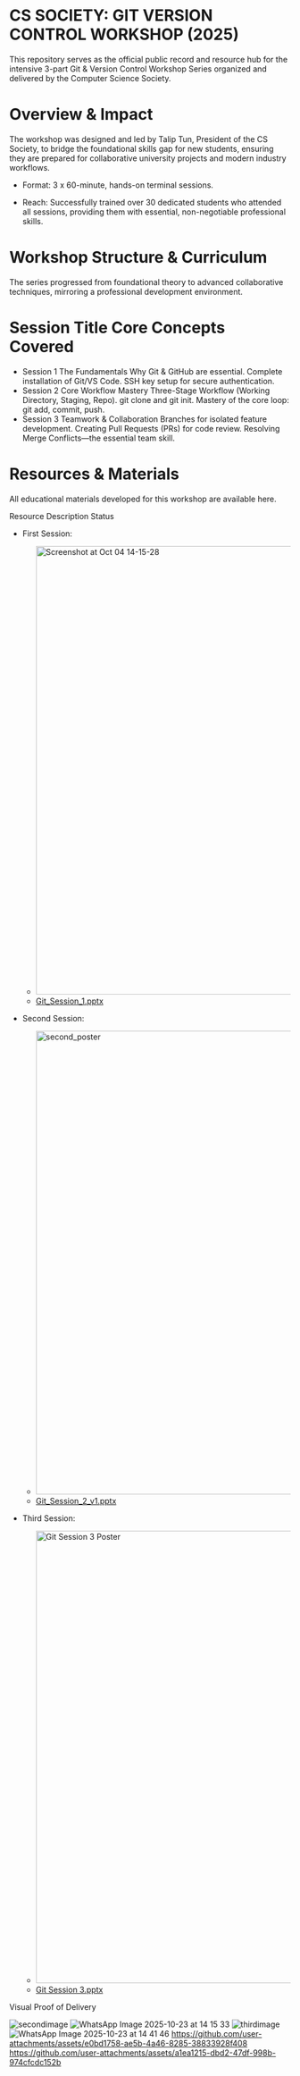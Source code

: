 # CS SOCIETY: GIT VERSION CONTROL WORKSHOP (2025)
This repository serves as the official public record and resource hub for the intensive 3-part Git & Version Control Workshop Series organized and delivered by the Computer Science Society.

# Overview & Impact
The workshop was designed and led by Talip Tun, President of the CS Society, to bridge the foundational skills gap for new students, ensuring they are prepared for collaborative university projects and modern industry workflows.

  * Format: 3 x 60-minute, hands-on terminal sessions.

  * Reach: Successfully trained over 30 dedicated students who attended all sessions, providing them with essential, non-negotiable professional skills.

# Workshop Structure & Curriculum
The series progressed from foundational theory to advanced collaborative techniques, mirroring a professional development environment.

# Session	Title	Core Concepts Covered
  * Session 1	The Fundamentals	Why Git & GitHub are essential. Complete installation of Git/VS Code. SSH key setup for secure authentication.
  * Session 2	Core Workflow Mastery	Three-Stage Workflow (Working Directory, Staging, Repo). git clone and git init. Mastery of the core loop: git add, commit, push.
  * Session 3	Teamwork & Collaboration	Branches for isolated feature development. Creating Pull Requests (PRs) for code review. Resolving Merge Conflicts—the essential team skill.

# Resources & Materials
All educational materials developed for this workshop are available here.

Resource	Description	Status

  * First Session:
    * <img width="563" height="803" alt="Screenshot at Oct 04 14-15-28" src="https://github.com/user-attachments/assets/e7bf517a-5c57-4ec9-a1c0-c8fdece20e72" />
    * [Git_Session_1.pptx](https://github.com/user-attachments/files/23098899/Git_Session_1.pptx)

  * Second Session:
    * <img width="586" height="830" alt="second_poster" src="https://github.com/user-attachments/assets/a79cc3f7-9722-47e9-baba-02bcaea5161b" />
    * [Git_Session_2_v1.pptx](https://github.com/user-attachments/files/23098893/Git_Session_2_v1.pptx)


  * Third Session:
    * <img width="573" height="810" alt="Git Session 3 Poster" src="https://github.com/user-attachments/assets/9258563a-b063-4f28-a77d-0b95b1d4c0fe" />
    * [Git Session 3.pptx](https://github.com/user-attachments/files/23098889/Git.Session.3.pptx)

Visual Proof of Delivery

![secondimage](https://github.com/user-attachments/assets/c3530059-d9b6-4659-a1d7-68f841f2388c)
![WhatsApp Image 2025-10-23 at 14 15 33](https://github.com/user-attachments/assets/efe33607-11c5-4785-8554-1f6968537d84)
![thirdimage](https://github.com/user-attachments/assets/e4d92a91-11e4-40cd-a830-34602f594d4b)
![WhatsApp Image 2025-10-23 at 14 41 46](https://github.com/user-attachments/assets/dc574430-bac2-40e6-aa5c-c46172602684)
https://github.com/user-attachments/assets/e0bd1758-ae5b-4a46-8285-38833928f408
https://github.com/user-attachments/assets/a1ea1215-dbd2-47df-998b-974cfcdc152b
